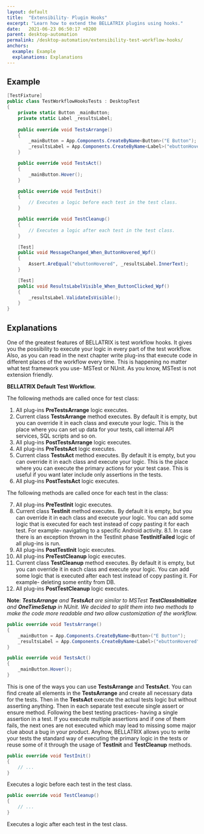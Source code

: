 ```yaml
---
layout: default
title:  "Extensibility- Plugin Hooks"
excerpt: "Learn how to extend the BELLATRIX plugins using hooks."
date:   2021-06-23 06:50:17 +0200
parent: desktop-automation
permalink: /desktop-automation/extensibility-test-workflow-hooks/
anchors:
  example: Example
  explanations: Explanations
---
```

Example
-------
```csharp
[TestFixture]
public class TestWorkflowHooksTests : DesktopTest
{
    private static Button _mainButton;
    private static Label _resultsLabel;
    
    public override void TestsArrange()
    {
        _mainButton = App.Components.CreateByName<Button>("E Button");
        _resultsLabel = App.Components.CreateByName<Label>("ebuttonHovered");
    }

    public override void TestsAct()
    {
        _mainButton.Hover();
    }

    public override void TestInit()
    {
        // Executes a logic before each test in the test class.
    }

    public override void TestCleanup()
    {
        // Executes a logic after each test in the test class.
    }

    [Test]
    public void MessageChanged_When_ButtonHovered_Wpf()
    {
        Assert.AreEqual("ebuttonHovered", _resultsLabel.InnerText);
    }

    [Test]
    public void ResultsLabelVisible_When_ButtonClicked_Wpf()
    {
        _resultsLabel.ValidateIsVisible();
    }
}
```

Explanations
------------
One of the greatest features of BELLATRIX is test workflow hooks. It gives you the possibility to execute your logic in every part of the test workflow. Also, as you can read in the next chapter write plug-ins that execute code in different places of the workflow every time. This is happening no matter what test framework you use- MSTest or NUnit. As you know, MSTest is not extension friendly.

**BELLATRIX Default Test Workflow.**

The following methods are called once for test class:

1. All plug-ins **PreTestsArrange** logic executes.
2. Current class **TestsArrange** method executes. By default it is empty, but you can override it in each class and execute your logic. This is the place where you can set up data for your tests, call internal API services, SQL scripts and so on.
3. All plug-ins **PostTestsArrange** logic executes.
4. All plug-ins **PreTestsAct** logic executes.
5. Current class **TestsAct** method executes. By default it is empty, but you can override it in each class and execute your logic. This is the place where you can execute the primary actions for your test case. This is useful if you want later include only assertions in the tests.
6. All plug-ins **PostTestsAct** logic executes.

The following methods are called once for each test in the class:

7. All plug-ins **PreTestInit** logic executes.
8. Current class **TestInit** method executes. By default it is empty, but you can override it in each class and execute your logic. You can add some logic that is executed for each test instead of copy pasting it for each test. For example- navigating to a specific Android activity.
8.1. In case there is an exception thrown in the TestInit phase **TestInitFailed** logic of all plug-ins is run.
9. All plug-ins **PostTestInit** logic executes.
10. All plug-ins **PreTestCleanup** logic executes.
11. Current class **TestCleanup** method executes. By default it is empty, but you can override it in each class and execute your logic.
You can add some logic that is executed after each test instead of copy pasting it. For example- deleting some entity from DB.
12. All plug-ins **PostTestCleanup** logic executes.

**Note**: ***TestsArrange** and **TestsAct** are similar to MSTest **TestClassInitialize** and **OneTimeSetup** in NUnit. We decided to split them into two methods to make the code more readable and two allow customization of the workflow.*

```csharp
public override void TestsArrange()
{
    _mainButton = App.Components.CreateByName<Button>("E Button");
    _resultsLabel = App.Components.CreateByName<Label>("ebuttonHovered");
}

public override void TestsAct()
{
    _mainButton.Hover();
}
```
This is one of the ways you can use **TestsArrange** and **TestsAct**. You can find create all elements in the **TestsArrange** and create all necessary data for the tests. Then in the **TestsAct** execute the actual tests logic but without asserting anything. Then in each separate test execute single assert or ensure method. Following the best testing practices- having a single assertion in a test. If you execute multiple assertions and if one of them fails, the next ones are not executed which may lead to missing some major clue about a bug in your product. Anyhow, BELLATRIX allows you to write your tests the standard way of executing the primary logic in the tests or reuse some of it through the usage of **TestInit** and **TestCleanup** methods.
```csharp
public override void TestInit()
{
    // ...
}
```
Executes a logic before each test in the test class.
```csharp
public override void TestCleanup()
{
    // ...
}
```
Executes a logic after each test in the test class.